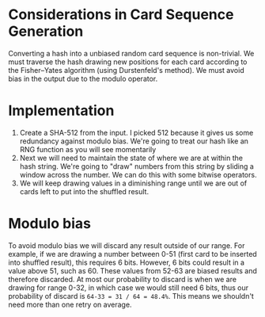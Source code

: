 # Considerations in Card Sequence Generation

Converting a hash into a unbiased random card sequence is non-trivial. We must
traverse the hash drawing new positions for each card according to the
Fisher–Yates algorithm (using Durstenfeld's method). We must avoid bias in the
output due to the modulo operator.

# Implementation

1. Create a SHA-512 from the input. I picked 512 because it gives us some
   redundancy against modulo bias. We're going to treat our hash like an RNG
   function as you will see momentarily
2. Next we will need to maintain the state of where we are at within the hash
   string. We're going to "draw" numbers from this string by sliding a window
   across the number. We can do this with some bitwise operators.
3. We will keep drawing values in a diminishing range until we are out of cards
   left to put into the shuffled result.

# Modulo bias

To avoid modulo bias we will discard any result outside of our range. For
example, if we are drawing a number between 0-51 (first card to be inserted into
shuffled result), this requires 6 bits. However, 6 bits could result in a value
above 51, such as 60. These values from 52-63 are biased results and therefore
discarded. At most our probability to discard is when we are drawing for range
0-32, in which case we would still need 6 bits, thus our probability of discard
is `64-33 = 31 / 64 = 48.4%`. This means we shouldn't need more than one retry
on average.
